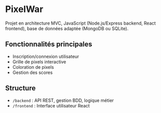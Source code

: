 # PixelWar

Projet en architecture MVC, JavaScript (Node.js/Express backend, React frontend), base de données adaptée (MongoDB ou SQLite).

## Fonctionnalités principales
- Inscription/connexion utilisateur
- Grille de pixels interactive
- Coloration de pixels
- Gestion des scores

## Structure
- `/backend` : API REST, gestion BDD, logique métier
- `/frontend` : Interface utilisateur React
